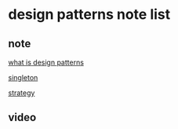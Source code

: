 # design patterns note list



## note

[what is design patterns](designPatterns.md)

[singleton](singreton.md)

[strategy](strategy.md)



## video